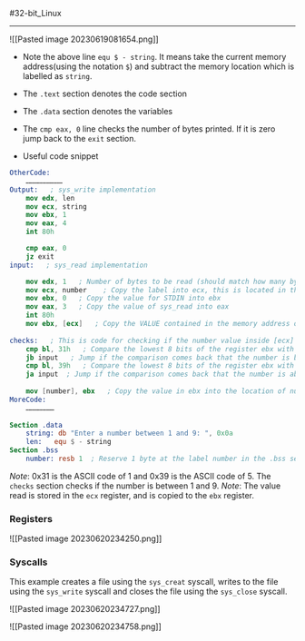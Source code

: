 #32-bit_Linux 
***


![[Pasted image 20230619081654.png]]

- Note the above line `equ $ - string`. It means take the current memory address(using the notation `$`) and subtract the memory location which is labelled as `string`. 
- The `.text` section denotes the code section
- The `.data` section denotes the variables
- The `cmp eax, 0` line checks the number of bytes printed. If it is zero jump back to the `exit` section.

- Useful code snippet
```nasm
OtherCode:   
    ………………………
Output:   ; sys_write implementation   
    mov edx, len   
    mov ecx, string   
    mov ebx, 1   
    mov eax, 4   
    int 80h   

    cmp eax, 0   
    jz exit
input:   ; sys_read implementation   

    mov edx, 1   ; Number of bytes to be read (should match how many bytes are reserved)   
    mov ecx, number    ; Copy the label into ecx, this is located in the .bss section below   
    mov ebx, 0   ; Copy the value for STDIN into ebx   
    mov eax, 3   ; Copy the value of sys_read into eax   
    int 80h   
    mov ebx, [ecx]   ; Copy the VALUE contained in the memory address of ecx into ebx
    
checks:   ; This is code for checking if the number value inside [ecx] is between 1 and 9   
    cmp bl, 31h   ; Compare the lowest 8 bits of the register ebx with 31h which is ‘1’ in ascii   
    jb input   ; Jump if the comparison comes back that the number is below ‘1’ in the ascii table   
    cmp bl, 39h   ; Compare the lowest 8 bits of the register ebx with 39h which is ‘9’ in ascii   
    ja input  ; Jump if the comparison comes back that the number is above ‘9’ in the ascii table 
  
    mov [number], ebx   ; Copy the value in ebx into the location of number in the .bss section
MoreCode:   
    …………………
    
Section .data   
    string: db "Enter a number between 1 and 9: ", 0x0a   
    len:   equ $ - string
Section .bss   
    number: resb 1  ; Reserve 1 byte at the label number in the .bss section
```

*Note*: 0x31 is the ASCII code of 1 and 0x39 is the ASCII code of 5. The `checks` section checks if the number is between 1 and 9. 
*Note*: The value read is stored in the `ecx` register, and is copied to the `ebx` register.

### Registers

![[Pasted image 20230620234250.png]]


### Syscalls

This example creates a file using the `sys_creat` syscall, writes to the file using the `sys_write` syscall and closes the file using the `sys_close` syscall.

![[Pasted image 20230620234727.png]]

![[Pasted image 20230620234758.png]]

